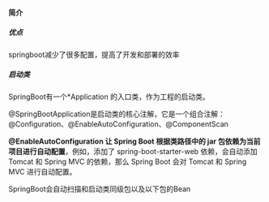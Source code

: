 #### 简介

##### 优点

springboot减少了很多配置，提高了开发和部署的效率

##### 启动类

SpringBoot有一个*Application 的入口类，作为工程的启动类。

@SpringBootApplication是启动类的核心注解，它是一个组合注解：@Configuration、@EnableAutoConfiguration、@ComponentScan

**@EnableAutoConfiguration 让 Spring Boot 根据类路径中的 jar 包依赖为当前项目进行自动配置**，例如，添加了 spring-boot-starter-web 依赖，会自动添加 Tomcat 和 Spring MVC 的依赖，那么 Spring Boot 会对 Tomcat 和 Spring MVC 进行自动配置。

SpringBoot会自动扫描和启动类同级包以及以下包的Bean